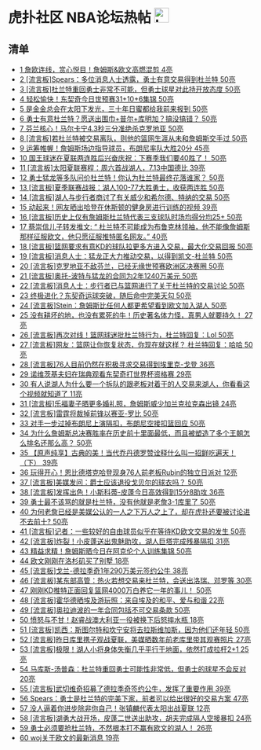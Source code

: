 # 虎扑社区 NBA论坛热帖 <img src="https://file.ipadown.com/tophub/assets/images/media/bbs.hupu.com.png_50x50.png" width="30" alt="Logo"></img>

## 清单

* [1 詹欧连线，赏心悦目！詹姆斯&欧文高燃混剪 4亮](https://bbs.hupu.com/54581709.html)
* [2 [流言板]Spears：多位消息人士透露，勇士有意交易得到杜兰特 50亮](https://bbs.hupu.com/54576109.html)
* [3 [流言板]杜兰特重回勇士非常不可能，但勇士球星对此持开放态度 50亮](https://bbs.hupu.com/54581092.html)
* [4 轻松愉快！东契奇今日世预赛31+10+6集锦 50亮](https://bbs.hupu.com/54579821.html)
* [5 是金金总会在太阳下发光，三十年日蜜都给我前来报到 50亮](https://bbs.hupu.com/54580067.html)
* [6 勇士有意杜兰特？愿送出围巾+普尔+库明加？搞没搞错？ 50亮](https://bbs.hupu.com/54576978.html)
* [7 芬兰核心！马尔卡宁4.3秒三分准绝杀克罗地亚 50亮](https://bbs.hupu.com/54579900.html)
* [8 [流言板]若杜兰特被交易离队，则他的篮网生涯从未和詹姆斯交手过 50亮](https://bbs.hupu.com/54581930.html)
* [9 运筹帷幄！詹姆斯场边指导球员，布朗尼率队大胜20分 45亮](https://bbs.hupu.com/54580102.html)
* [10 国王球迷在夏联两连胜后兴奋庆祝：下赛季我们要40胜了！ 50亮](https://bbs.hupu.com/54579643.html)
* [11 [流言板]太阳夏联赛程：周六首战湖人，7.13中国德比 39亮](https://bbs.hupu.com/54579426.html)
* [12 勇士猛龙等多队问价杜兰特！你认为杜兰特最终花落谁家？ 50亮](https://bbs.hupu.com/54578083.html)
* [13 [流言板]夏季联赛战报：湖人100-77大胜勇士，收获两连胜 50亮](https://bbs.hupu.com/54578323.html)
* [14 [流言板]湖人与步行者商讨了有关威少和希尔德、特纳的交易 50亮](https://bbs.hupu.com/54577441.html)
* [15 动起来！网友晒出哈登在休斯顿的健身房进行训练的视频 39亮](https://bbs.hupu.com/54580213.html)
* [16 [流言板]历史上仅有詹姆斯杜兰特代表三支球队时场均得分均25+ 50亮](https://bbs.hupu.com/54581776.html)
* [17 蔡崇信儿子转发推文: “ 杜兰特不可能成为布鲁克林领袖，他不能像詹姆斯那样征服欧文，他只愿征服推特匿名网友。” 40亮](https://bbs.hupu.com/54578570.html)
* [18 [流言板]篮网要求有意KD的球队拉更多方进入交易，最大化交易回报 50亮](https://bbs.hupu.com/54577638.html)
* [19 [流言板]消息人士：猛龙正大力推动交易，以得到凯文-杜兰特 50亮](https://bbs.hupu.com/54577506.html)
* [20 [流言板]克罗地亚不敌芬兰，已经无缘世预赛欧洲区决赛圈 50亮](https://bbs.hupu.com/54580013.html)
* [21 [流言板]奥托-波特与猛龙的合同为2年1240万美元 50亮](https://bbs.hupu.com/54577268.html)
* [22 [流言板]消息人士：步行者已与篮网进行了关于杜兰特的交易讨论 50亮](https://bbs.hupu.com/54577568.html)
* [23 终极进化？东契奇运球突破，随后命中完美天勾 50亮](https://bbs.hupu.com/54577487.html)
* [24 [流言板]Stein：詹姆斯比任何人都更希望看到欧文加入湖人 50亮](https://bbs.hupu.com/54576480.html)
* [25 没有耕坏的地，也没有累死的牛！历史著名体力怪，真男人就要持久！ 27亮](https://bbs.hupu.com/54578099.html)
* [26 [流言板]再次对线！篮网球迷批杜兰特行为，杜兰特回复：Lol 50亮](https://bbs.hupu.com/54576524.html)
* [27 [流言板]网友：篮网让你恢复状态，你现在就这样？ 杜兰特回复：哈哈 50亮](https://bbs.hupu.com/54576427.html)
* [28 [流言板]76人目前仍然在积极寻求交易得到埃里克-戈登 36亮](https://bbs.hupu.com/54577414.html)
* [29 诺维茨基夫妇在瑞典观看东契奇打世界杯资格赛 29亮](https://bbs.hupu.com/54577227.html)
* [30 有人说湖人为什么要一个拆队的跟老板对着干的人交易来湖人，你看看这个视频就知道了 11亮](https://bbs.hupu.com/54579971.html)
* [31 [流言板]乐福妻子晒更多婚礼照，詹姆斯威少加兰克拉克森出镜 24亮](https://bbs.hupu.com/54581514.html)
* [32 [流言板]雷霆将裁掉前锋以赛亚-罗比 50亮](https://bbs.hupu.com/54576536.html)
* [33 对手一步过掉布朗尼上演隔扣，布朗尼空接扣篮回应 50亮](https://bbs.hupu.com/54577098.html)
* [34 为什么詹姆斯总决赛胜率在历史前十里面最低，而且被塑造了多个王朝怎么排名还那么高？ 50亮](https://bbs.hupu.com/54579580.html)
* [35 【原声纯享】古典的美！当代乔丹德罗赞诠释什么叫一招鲜吃遍天！（下） 39亮](https://bbs.hupu.com/54581286.html)
* [36 玩得开心！恩比德塔克哈登现身76人前老板Rubin的独立日派对 12亮](https://bbs.hupu.com/54581985.html)
* [37 [流言板]美媒发问：爵士应该退役戈贝尔的球衣吗？ 50亮](https://bbs.hupu.com/54577349.html)
* [38 [流言板]发挥出色！小斯科蒂-皮蓬今日高效得到15分8助攻 36亮](https://bbs.hupu.com/54578275.html)
* [39 勇士最不该骂的就是杜兰特，没有他就是老詹3-1库里了 50亮](https://bbs.hupu.com/54578625.html)
* [40 为何老詹已经是美媒公认的一人之下万人之上了，却在虎扑还要被讨论进不去前十? 50亮](https://bbs.hupu.com/54579142.html)
* [41 [流言板]记者：一些较好的自由球员似乎在等待KD欧文交易的发生 50亮](https://bbs.hupu.com/54576567.html)
* [42 [流言板]炸裂！小皮蓬送出鬼魅助攻，湖人巨塔完成残暴隔扣 31亮](https://bbs.hupu.com/54578498.html)
* [43 精益求精！詹姆斯晒今日在阿克伦个人训练集锦 50亮](https://bbs.hupu.com/54576604.html)
* [44 欧文刚刚在洛杉矶买了别墅 18亮](https://bbs.hupu.com/54578855.html)
* [45 [流言板]戈兰-德拉季奇1年290万美元签约公牛 38亮](https://bbs.hupu.com/54576097.html)
* [46 [流言板]某东部高管：热火若想交易来杜兰特，会送出洛瑞、邓罗等 30亮](https://bbs.hupu.com/54577133.html)
* [47 刚刚KD推特正面回复篮网4000万白养它一年的事儿！ 50亮](https://bbs.hupu.com/54575658.html)
* [48 [流言板]霍华德晒埃及游玩照：来自埃及的和平、爱与和谐 22亮](https://bbs.hupu.com/54576996.html)
* [49 [流言板]奥拉迪波的一年合同包括不可交易条款 50亮](https://bbs.hupu.com/54577169.html)
* [50 愤怒与不甘！赵睿战澳大利亚一役被换下后怒摔水瓶 18亮](https://bbs.hupu.com/54580752.html)
* [51 [流言板]凯西：斯图尔特和坎宁安将去拉斯维加斯，因为他们还年轻 50亮](https://bbs.hupu.com/54577951.html)
* [52 [流言板]昨日库里携子观战夏联，美媒晒数年前老库里带其观赛照片 27亮](https://bbs.hupu.com/54576911.html)
* [53 [流言板]极限！湖人小将身体失衡几乎平行于地面，依然打成拉杆2+1 25亮](https://bbs.hupu.com/54577796.html)
* [54 马库斯-汤普森：杜兰特重回勇士可能性非常低，但勇士的球星不会反对 20亮](https://bbs.hupu.com/54581181.html)
* [55 [流言板]武切维奇招募了德拉季奇签约公牛，发挥了重要作用 39亮](https://bbs.hupu.com/54577305.html)
* [56 Spears：勇士是杜兰特的完美下家，前者可以给出很好的交易方案 47亮](https://bbs.hupu.com/54575928.html)
* [57 没人逼着你进步除非你自己！张镇麟代表太阳出战夏联 12亮](https://bbs.hupu.com/54580666.html)
* [58 [流言板]湖勇大战开场，皮蓬二世送出助攻，胡夫完成隔人空接暴扣 24亮](https://bbs.hupu.com/54577108.html)
* [59 勇士必须要抢杜兰特，不然根本打不赢有欧文的湖人！ 26亮](https://bbs.hupu.com/54580423.html)
* [60 woj关于欧文的最新消息 19亮](https://bbs.hupu.com/54580347.html)
